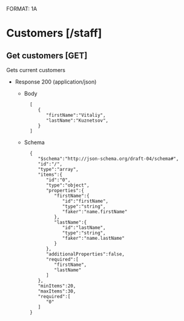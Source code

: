 FORMAT: 1A

# Customers [/staff]

## Get customers [GET]
Gets current customers

+ Response 200 (application/json)

    + Body

            [  
               {  
                  "firstName":"Vitaliy",
                  "lastName":"Kuznetsov",                
               }
            ]          

    + Schema

            {  
               "$schema":"http://json-schema.org/draft-04/schema#",
               "id":"/",
               "type":"array",              
               "items":{  
                  "id":"0",
                  "type":"object",
                  "properties":{  
                     "firstName":{  
                        "id":"firstName",
                        "type":"string",
                        "faker":"name.firstName"
                     },
                     "lastName":{  
                        "id":"lastName",
                        "type":"string",
                        "faker":"name.lastName"
                     }                   
                  },
                  "additionalProperties":false,
                  "required":[  
                     "firstName",
                     "lastName"               
                  ]
               },
               "minItems":20,
               "maxItems":30,
               "required":[  
                  "0"
               ]
            }
            
